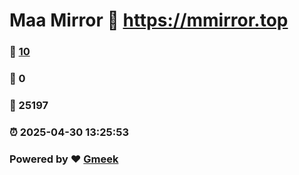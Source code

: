 # Maa Mirror :link: https://mmirror.top 
### :page_facing_up: [10](https://mmirror.top/tag.html) 
### :speech_balloon: 0 
### :hibiscus: 25197 
### :alarm_clock: 2025-04-30 13:25:53 
### Powered by :heart: [Gmeek](https://github.com/Meekdai/Gmeek)
